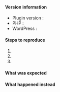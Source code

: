 <!--
Thanks for contributing !

Please note:
- These comments won't show up when you submit your issue.
- Please choose a descriptive title, ex. : "On upload still conserv accetnts".
- Try to provide as many details as possible on the below list.
- If requesting a new feature, please explain why you'd like to see it added.
-->

#### Version information

* Plugin version : 
* PHP : 
* WordPress : 

#### Steps to reproduce

1. 
2. 
3. 

#### What was expected


#### What happened instead
